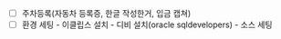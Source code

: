 - [ ] 주차등록(자동차 등록증, 한글 작성한거, 입금 캡쳐)
- [ ] 환경 세팅
      - 이클립스 설치
      - 디비 설치(oracle sqldevelopers)
      - 소스 세팅